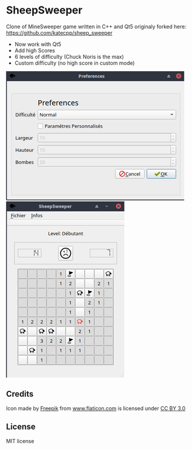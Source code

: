# SheepSweeper
Clone of MineSweeper game written in C++ and Qt5 originaly
forked here:
https://github.com/katecpp/sheep_sweeper

- Now work with Qt5
- Add high Scores
- 6 levels of difficulty (Chuck Noris is the max)
- Custom difficulty (no high score in custom mode)

<img src='https://github.com/Antidote1911/SheepSweeper/blob/master/doc/screen1.png?raw=true'/>
<img src='https://github.com/Antidote1911/SheepSweeper/blob/master/doc/screen2.png?raw=true'/>

## Credits
Icon made by <a href="http://www.freepik.com" title="Freepik">Freepik</a> from <a href="http://www.flaticon.com" title="Flaticon">www.flaticon.com</a> is licensed under <a href="http://creativecommons.org/licenses/by/3.0/" title="Creative Commons BY 3.0">CC BY 3.0</a>

## License
MIT license